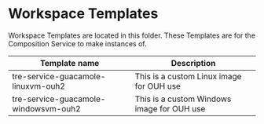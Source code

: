 # Workspace Templates

Workspace Templates are located in this folder. These Templates are for the Composition Service to make instances of.

| Template name | Description |
| --- | --- |
| tre-service-guacamole-linuxvm-ouh2    | This is a custom Linux image for OUH use   |
| tre-service-guacamole-windowsvm-ouh2  | This is a custom Windows image for OUH use |

